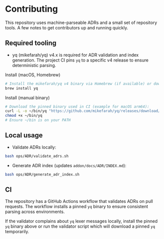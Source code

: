Contributing
=============

This repository uses machine-parseable ADRs and a small set of repository tools. A few notes to get contributors up and running quickly.

Required tooling
-----------------
- yq (mikefarah/yq) v4.x is required for ADR validation and index generation. The project CI pins `yq` to a specific v4 release to ensure deterministic parsing.

Install (macOS, Homebrew)

```bash
# Install the mikefarah/yq v4 binary via Homebrew (if available) or download the release binary:
brew install yq
```

Install (manual binary)

```bash
# Download the pinned binary used in CI (example for macOS arm64):
curl -L -o ~/bin/yq "https://github.com/mikefarah/yq/releases/download/v4.30.8/yq_darwin_arm64"
chmod +x ~/bin/yq
# Ensure ~/bin is on your PATH
```

Local usage
-----------
- Validate ADRs locally:

```bash
bash ops/ADR/validate_adrs.sh
```

- Generate ADR index (updates `addon/docs/ADR/INDEX.md`):

```bash
bash ops/ADR/generate_adr_index.sh
```

CI
--
The repository has a GitHub Actions workflow that validates ADRs on pull requests. The workflow installs a pinned `yq` binary to ensure consistent parsing across environments.

If the validator complains about `yq` lexer messages locally, install the pinned `yq` binary above or run the validator script which will download a pinned `yq` temporarily.
